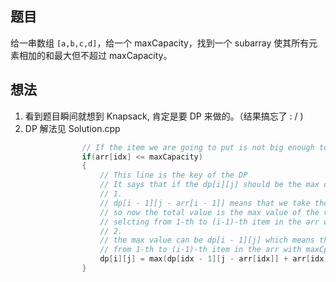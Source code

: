 ## 题目

给一串数组 ```[a,b,c,d]```，给一个 maxCapacity，找到一个 subarray 使其所有元素相加的和最大但不超过 maxCapacity。

## 想法

1. 看到题目瞬间就想到 Knapsack, 肯定是要 DP 来做的。（结果搞忘了 : / )
2. DP 解法见 Solution.cpp

```c++
                // If the item we are going to put is not big enough to outweight the maxCapacity
                if(arr[idx] <= maxCapacity)
                {
                    // This line is the key of the DP
                    // It says that if the dp[i][j] should be the max of 2 possiblities
                    // 1.
                    // dp[i - 1][j - arr[i - 1]] means that we take the i-th item in the arr,
                    // so now the total value is the max value of the value of i-th item +
                    // selcting from 1-th to (i-1)-th item in the arr with maxCpacity at maxCapacity - the value of i-th item
                    // 2.
                    // the max value can be dp[i - 1][j] which means that selcting 
                    // from 1-th to (i-1)-th item in the arr with maxCpacity not changed.
                    dp[i][j] = max(dp[idx - 1][j - arr[idx]] + arr[idx], dp[idx - 1][j]);
                }
```

